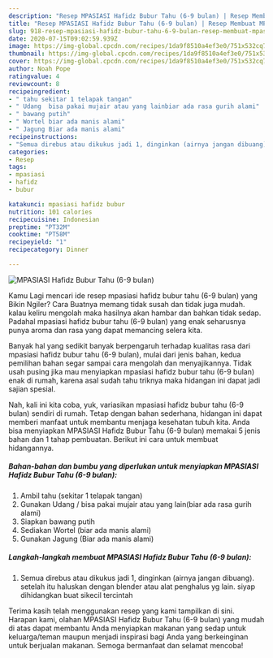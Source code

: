 ```yaml
---
description: "Resep MPASIASI Hafidz Bubur Tahu (6-9 bulan) | Resep Membuat MPASIASI Hafidz Bubur Tahu (6-9 bulan) Yang Enak dan Simpel"
title: "Resep MPASIASI Hafidz Bubur Tahu (6-9 bulan) | Resep Membuat MPASIASI Hafidz Bubur Tahu (6-9 bulan) Yang Enak dan Simpel"
slug: 918-resep-mpasiasi-hafidz-bubur-tahu-6-9-bulan-resep-membuat-mpasiasi-hafidz-bubur-tahu-6-9-bulan-yang-enak-dan-simpel
date: 2020-07-15T09:02:59.939Z
image: https://img-global.cpcdn.com/recipes/1da9f8510a4ef3e0/751x532cq70/mpasiasi-hafidz-bubur-tahu-6-9-bulan-foto-resep-utama.jpg
thumbnail: https://img-global.cpcdn.com/recipes/1da9f8510a4ef3e0/751x532cq70/mpasiasi-hafidz-bubur-tahu-6-9-bulan-foto-resep-utama.jpg
cover: https://img-global.cpcdn.com/recipes/1da9f8510a4ef3e0/751x532cq70/mpasiasi-hafidz-bubur-tahu-6-9-bulan-foto-resep-utama.jpg
author: Noah Pope
ratingvalue: 4
reviewcount: 8
recipeingredient:
- " tahu sekitar 1 telapak tangan"
- " Udang  bisa pakai mujair atau yang lainbiar ada rasa gurih alami"
- " bawang putih"
- " Wortel biar ada manis alami"
- " Jagung Biar ada manis alami"
recipeinstructions:
- "Semua direbus atau dikukus jadi 1, dinginkan (airnya jangan dibuang). setelah itu haluskan dengan blender atau alat penghalus yg lain. siyap dihidangkan buat sikecil tercintah"
categories:
- Resep
tags:
- mpasiasi
- hafidz
- bubur

katakunci: mpasiasi hafidz bubur 
nutrition: 101 calories
recipecuisine: Indonesian
preptime: "PT32M"
cooktime: "PT58M"
recipeyield: "1"
recipecategory: Dinner

---
```



![MPASIASI Hafidz Bubur Tahu (6-9 bulan)](https://img-global.cpcdn.com/recipes/1da9f8510a4ef3e0/751x532cq70/mpasiasi-hafidz-bubur-tahu-6-9-bulan-foto-resep-utama.jpg)

Kamu Lagi mencari ide resep mpasiasi hafidz bubur tahu (6-9 bulan) yang Bikin Ngiler? Cara Buatnya memang tidak susah dan tidak juga mudah. kalau keliru mengolah maka hasilnya akan hambar dan bahkan tidak sedap. Padahal mpasiasi hafidz bubur tahu (6-9 bulan) yang enak seharusnya punya aroma dan rasa yang dapat memancing selera kita.



Banyak hal yang sedikit banyak berpengaruh terhadap kualitas rasa dari mpasiasi hafidz bubur tahu (6-9 bulan), mulai dari jenis bahan, kedua pemilihan bahan segar sampai cara mengolah dan menyajikannya. Tidak usah pusing jika mau menyiapkan mpasiasi hafidz bubur tahu (6-9 bulan) enak di rumah, karena asal sudah tahu triknya maka hidangan ini dapat jadi sajian spesial.


Nah, kali ini kita coba, yuk, variasikan mpasiasi hafidz bubur tahu (6-9 bulan) sendiri di rumah. Tetap dengan bahan sederhana, hidangan ini dapat memberi manfaat untuk membantu menjaga kesehatan tubuh kita. Anda bisa menyiapkan MPASIASI Hafidz Bubur Tahu (6-9 bulan) memakai 5 jenis bahan dan 1 tahap pembuatan. Berikut ini cara untuk membuat hidangannya.

<!--inarticleads1-->

##### Bahan-bahan dan bumbu yang diperlukan untuk menyiapkan MPASIASI Hafidz Bubur Tahu (6-9 bulan):

1. Ambil  tahu (sekitar 1 telapak tangan)
1. Gunakan  Udang / bisa pakai mujair atau yang lain(biar ada rasa gurih alami)
1. Siapkan  bawang putih
1. Sediakan  Wortel (biar ada manis alami)
1. Gunakan  Jagung (Biar ada manis alami)




<!--inarticleads2-->

##### Langkah-langkah membuat MPASIASI Hafidz Bubur Tahu (6-9 bulan):

1. Semua direbus atau dikukus jadi 1, dinginkan (airnya jangan dibuang). setelah itu haluskan dengan blender atau alat penghalus yg lain. siyap dihidangkan buat sikecil tercintah




Terima kasih telah menggunakan resep yang kami tampilkan di sini. Harapan kami, olahan MPASIASI Hafidz Bubur Tahu (6-9 bulan) yang mudah di atas dapat membantu Anda menyiapkan makanan yang sedap untuk keluarga/teman maupun menjadi inspirasi bagi Anda yang berkeinginan untuk berjualan makanan. Semoga bermanfaat dan selamat mencoba!
